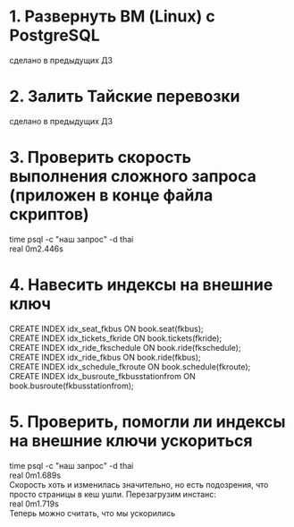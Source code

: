 # 1. Развернуть ВМ (Linux) с PostgreSQL
сделано в предыдущих ДЗ  
# 2. Залить Тайские перевозки
сделано в предыдущих ДЗ  
# 3. Проверить скорость выполнения сложного запроса (приложен в конце файла скриптов)
time psql -c "наш запрос" -d thai  
real    0m2.446s  
# 4. Навесить индексы на внешние ключ
CREATE INDEX idx_seat_fkbus ON book.seat(fkbus);  
CREATE INDEX idx_tickets_fkride ON book.tickets(fkride);  
CREATE INDEX idx_ride_fkschedule ON book.ride(fkschedule);  
CREATE INDEX idx_ride_fkbus ON book.ride(fkbus);  
CREATE INDEX idx_schedule_fkroute ON book.schedule(fkroute);  
CREATE INDEX idx_busroute_fkbusstationfrom ON book.busroute(fkbusstationfrom);  
# 5. Проверить, помогли ли индексы на внешние ключи ускориться
time psql -c "наш запрос" -d thai  
real    0m1.689s  
Скорость хоть и изменилась значительно, но есть подозрения, что просто страницы в кеш ушли. Перезагрузим инстанс:  
real    0m1.719s  
Теперь можно считать, что мы ускорились  